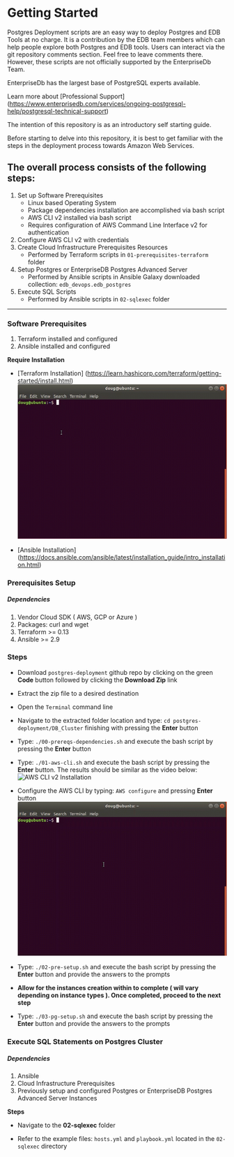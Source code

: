 # Getting Started
Postgres Deployment scripts are an easy way to deploy Postgres and EDB Tools at no charge. It is a contribution by the EDB team members which can help people explore both Postgres and EDB tools. Users can interact via the git repository comments section. Feel free to leave comments there. However, these scripts are not officially supported by the EnterpriseDb Team.

EnterpriseDb has the largest base of PostgreSQL experts available.

Learn more about [Professional Support] (https://www.enterprisedb.com/services/ongoing-postgresql-help/postgresql-technical-support)

The intention of this repository is as an introductory self starting guide.

Before starting to delve into this repository, it is best to get familiar with the steps in the deployment process towards Amazon Web Services.

## The overall process consists of the following steps:

1. Set up Software Prerequisites
   * Linux based Operating System
   * Package dependencies installation are accomplished via bash script
   * AWS CLI v2 installed via bash script
   * Requires configuration of AWS Command Line Interface v2 for authentication
2. Configure AWS CLI v2 with credentials
3. Create Cloud Infrastructure Prerequisites Resources
   * Performed by Terraform scripts in ```01-prerequisites-terraform``` folder
4. Setup Postgres or EnterpriseDB Postgres Advanced Server
   * Performed by Ansible scripts in Ansible Galaxy downloaded collection: ```edb_devops.edb_postgres```
5. Execute SQL Scripts
   * Performed by Ansible scripts in ```02-sqlexec``` folder

----
### Software Prerequisites
1. Terraform installed and configured
2. Ansible installed and configured

**Require Installation**

* [Terraform Installation]  (https://learn.hashicorp.com/terraform/getting-started/install.html)
  ![Terraform 0.13 Installation](demos/Terraform_0.13_Installation.gif)

* [Ansible Installation] (https://docs.ansible.com/ansible/latest/installation_guide/intro_installation.html)

### Prerequisites Setup
##### Dependencies
1. Vendor Cloud SDK ( AWS, GCP or Azure )
2. Packages: curl and wget
1. Terraform >= 0.13
2. Ansible >= 2.9

### Steps

* Download ```postgres-deployment``` github repo by clicking on the green **Code** button followed by clicking the **Download Zip** link

* Extract the zip file to a desired destination
 
* Open the ```Terminal``` command line

* Navigate to the extracted folder location and type: ```cd postgres-deployment/DB_Cluster``` finishing with pressing the **Enter** button

* Type: ```./00-prereqs-dependencies.sh``` and execute the bash script by pressing the **Enter** button

* Type: ```./01-aws-cli.sh``` and execute the bash script by pressing the **Enter** button. The results should be similar as the video below:
  ![AWS CLI v2 Installation](demos/AWS_CLI_v2_Installation.gif)

* Configure the AWS CLI by typing: ```AWS configure``` and pressing **Enter** button
  ![AWS CLI v2 Configuration](demos/AWS_CLI_v2_Configuration.gif)

* Type: ```./02-pre-setup.sh``` and execute the bash script by pressing the **Enter** button and provide the answers to the prompts

* **Allow for the instances creation within to complete ( will vary depending on instance types ). Once completed, proceed to the next step**

* Type: ```./03-pg-setup.sh``` and execute the bash script by pressing the **Enter** button and provide the answers to the prompts

### Execute SQL Statements on Postgres Cluster
##### Dependencies
1. Ansible
2. Cloud Infrastructure Prerequisites
3. Previously setup and configured Postgres or EnterpriseDB Postgres Advanced Server Instances

**Steps**

* Navigate to the **02-sqlexec** folder

* Refer to the example files: ```hosts.yml``` and ```playbook.yml``` located in the ```02-sqlexec``` directory
